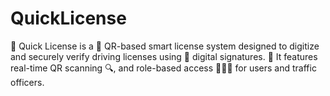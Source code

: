 # QuickLicense
🚗 Quick License is a 🚀 QR-based smart license system designed to digitize and securely verify driving licenses using 🔐 digital signatures. 📲 It features real-time QR scanning 🔍, and role-based access 👮‍♂️👤 for users and traffic officers.
